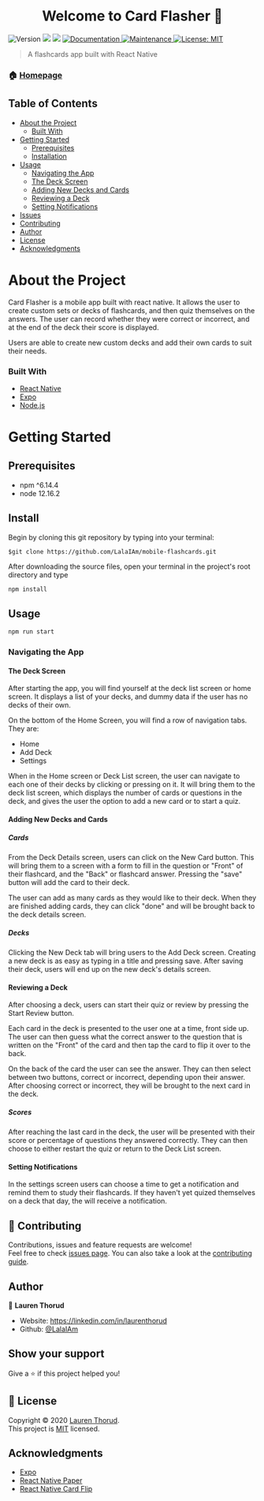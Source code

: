 <h1 align="center">Welcome to Card Flasher 👋</h1>
<p>
  <img alt="Version" src="https://img.shields.io/badge/version-0.0.1-blue.svg?cacheSeconds=2592000" />
  <img src="https://img.shields.io/badge/npm-%5E6.14.4-blue.svg" />
  <img src="https://img.shields.io/badge/node-12.16.2-blue.svg" />
  <a href="https://github.com/LalaIAm/mobile-flashcards#readme" target="_blank">
    <img alt="Documentation" src="https://img.shields.io/badge/documentation-yes-brightgreen.svg" />
  </a>
  <a href="https://github.com/LalaIAm/mobile-flashcards/graphs/commit-activity" target="_blank">
    <img alt="Maintenance" src="https://img.shields.io/badge/Maintained%3F-yes-green.svg" />
  </a>
  <a href="https://github.com/LalaIAm/mobile-flashcards/blob/master/LICENSE" target="_blank">
    <img alt="License: MIT" src="https://img.shields.io/github/license/LalaIAm/Card Flasher" />
  </a>
</p>

> A flashcards app built with React Native

### 🏠 [Homepage](https://github.com/LalaIAm/mobile-flashcards#readme)

## Table of Contents

- [About the Project](#about-the-project)
  - [Built With](#built-with)
- [Getting Started](#getting-started)
  - [Prerequisites](#prerequisits)
  - [Installation](#installation)
- [Usage](#usage)
    - [Navigating the App](#navigating-the-app)
    - [The Deck Screen](#the-deck-list-screen)
    - [Adding New Decks and Cards](#adding-new-decks-and-cards)
    - [Reviewing a Deck](#reviewing-a-deck)
    - [Setting Notifications](#setting-notifications)
- [Issues](#issues)
- [Contributing](#contributing)
- [Author](#author)
- [License](#license)
- [Acknowledgments](#acknowledgments)

# About the Project

Card Flasher is a mobile app built with react native. It allows the user to create custom sets or decks of flashcards, and then quiz themselves on the answers. The user can record whether they were correct or incorrect, and at the end of the deck their score is displayed.

Users are able to create new custom decks and add their own cards to suit their needs.

### Built With

- [React Native](#https://reactnative.dev/)
- [Expo](#https://expo.io/)
- [Node.js](#https://nodejs.org/en/)

# Getting Started

## Prerequisites

- npm ^6.14.4
- node 12.16.2

## Install

Begin by cloning this git repository by typing into your terminal: 

    $git clone https://github.com/LalaIAm/mobile-flashcards.git 

After downloading the source files, open your terminal in the project's root directory and type 

```sh
npm install
```

## Usage

```sh
npm run start
```

### Navigating the App

#### The Deck Screen

After starting the app, you will find yourself at the deck list screen or home screen. It displays a list of your decks, and dummy data if the user has no decks of their own.

On the bottom of the Home Screen, you will find a row of navigation tabs. They are:

 - Home
 - Add Deck
 - Settings

When in the Home screen or Deck List screen, the user can navigate to each one of their decks by clicking or pressing on it. It will bring them to the deck list screen, which displays the number of cards or questions in the deck, and gives the user the option to add a new card or to start a quiz.

#### Adding New Decks and Cards

##### Cards

From the Deck Details screen, users can click on the New Card button. This will bring them to a screen with a form to fill in the question or "Front" of their flashcard, and the "Back" or flashcard answer. Pressing the "save" button will add the card to their deck.

The user can add as many cards as they would like to their deck. When they are finished adding cards, they can click "done" and will be brought back to the deck details screen.

##### Decks

Clicking the New Deck tab will bring users to the Add Deck screen. Creating a new deck is as easy as typing in a title and pressing save. After saving their deck, users will end up on the new deck's details screen.

#### Reviewing a Deck

After choosing a deck, users can start their quiz or review by pressing the Start Review button.

Each card in the deck is presented to the user one at a time, front side up. The user can then guess what the correct answer to the question that is written on the "Front" of the card and then tap the card to flip it over to the back.

On the back of the card the user can see the answer. They can then select between two buttons, correct or incorrect, depending upon their answer. After choosing correct or incorrect, they will be brought to the next card in the deck.

##### Scores

After reaching the last card in the deck, the user will be presented with their score or percentage of questions they answered correctly. They can then choose to either restart the quiz or return to the Deck List screen.

#### Setting Notifications

In the settings screen users can choose a time to get a notification and remind them to study their flashcards. If they haven't yet quized themselves on a deck that day, the will receive a notification.

## 🤝 Contributing

Contributions, issues and feature requests are welcome!<br />Feel free to check [issues page](https://github.com/LalaIAm/mobile-flashcards/issues). You can also take a look at the [contributing guide](#https://github.com/LalaIAm/mobile-flashcards/issues).

## Author

👤 **Lauren Thorud**

* Website: https://linkedin.com/in/laurenthorud
* Github: [@LalaIAm](https://github.com/LalaIAm)


## Show your support

Give a ⭐️ if this project helped you!

## 📝 License

Copyright © 2020 [Lauren Thorud](https://github.com/LalaIAm).<br />
This project is [MIT](https://github.com/LalaIAm/mobile-flashcards/blob/master/LICENSE) licensed.

## Acknowledgments

- [Expo](#https://expo.io/)
- [React Native Paper](#https://reactnativepaper.com/)
- [React Native Card Flip](#https://github.com/lhandel/react-native-card-flip)